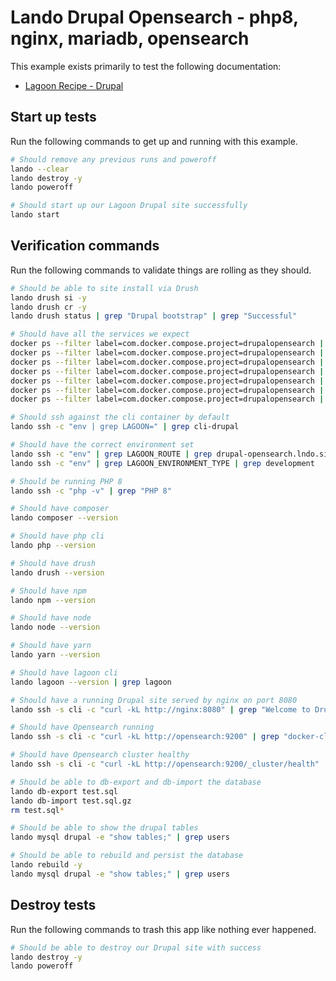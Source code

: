 Lando Drupal Opensearch - php8, nginx, mariadb, opensearch
============================================================

This example exists primarily to test the following documentation:

* [Lagoon Recipe - Drupal](https://docs.lando.dev/config/lagoon.html)

Start up tests
--------------

Run the following commands to get up and running with this example.

```bash
# Should remove any previous runs and poweroff
lando --clear
lando destroy -y
lando poweroff

# Should start up our Lagoon Drupal site successfully
lando start
```

Verification commands
---------------------

Run the following commands to validate things are rolling as they should.

```bash
# Should be able to site install via Drush
lando drush si -y
lando drush cr -y
lando drush status | grep "Drupal bootstrap" | grep "Successful"

# Should have all the services we expect
docker ps --filter label=com.docker.compose.project=drupalopensearch | grep Up | grep drupalopensearch_nginx_1
docker ps --filter label=com.docker.compose.project=drupalopensearch | grep Up | grep drupalopensearch_mariadb_1
docker ps --filter label=com.docker.compose.project=drupalopensearch | grep Up | grep drupalopensearch_mailhog_1
docker ps --filter label=com.docker.compose.project=drupalopensearch | grep Up | grep drupalopensearch_php_1
docker ps --filter label=com.docker.compose.project=drupalopensearch | grep Up | grep drupalopensearch_cli_1
docker ps --filter label=com.docker.compose.project=drupalopensearch | grep Up | grep drupalopensearch_lagooncli_1
docker ps --filter label=com.docker.compose.project=drupalopensearch | grep Up | grep drupalopensearch_opensearch_1

# Should ssh against the cli container by default
lando ssh -c "env | grep LAGOON=" | grep cli-drupal

# Should have the correct environment set
lando ssh -c "env" | grep LAGOON_ROUTE | grep drupal-opensearch.lndo.site
lando ssh -c "env" | grep LAGOON_ENVIRONMENT_TYPE | grep development

# Should be running PHP 8
lando ssh -c "php -v" | grep "PHP 8"

# Should have composer
lando composer --version

# Should have php cli
lando php --version

# Should have drush
lando drush --version

# Should have npm
lando npm --version

# Should have node
lando node --version

# Should have yarn
lando yarn --version

# Should have lagoon cli
lando lagoon --version | grep lagoon

# Should have a running Drupal site served by nginx on port 8080
lando ssh -s cli -c "curl -kL http://nginx:8080" | grep "Welcome to Drush Site-Install"

# Should have Opensearch running
lando ssh -s cli -c "curl -kL http://opensearch:9200" | grep "docker-cluster"

# Should have Opensearch cluster healthy
lando ssh -s cli -c "curl -kL http://opensearch:9200/_cluster/health" | grep "green"

# Should be able to db-export and db-import the database
lando db-export test.sql
lando db-import test.sql.gz
rm test.sql*

# Should be able to show the drupal tables
lando mysql drupal -e "show tables;" | grep users

# Should be able to rebuild and persist the database
lando rebuild -y
lando mysql drupal -e "show tables;" | grep users
```

Destroy tests
-------------

Run the following commands to trash this app like nothing ever happened.

```bash
# Should be able to destroy our Drupal site with success
lando destroy -y
lando poweroff
```
